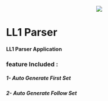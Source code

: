 <p align="center">
  <img src="http://uupload.ir/files/mmed_screen_shot_1398-03-06_at_3.28.59_pm.png">
</p>




# LL1 Parser

#### LL1 Parser Application

### feature Included : 
##### 1- Auto Generate First Set
##### 2- Auto Generate Follow Set



